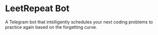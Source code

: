 # LeetRepeat Bot
A Telegram bot that intelligently schedules your next coding problems to practice again based on the forgetting curve.
